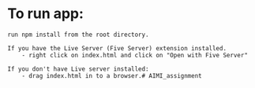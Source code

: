 # To run app:

    run npm install from the root directory.

    If you have the Live Server (Five Server) extension installed.
        - right click on index.html and click on "Open with Five Server"

    If you don't have Live server installed:
        - drag index.html in to a browser.# AIMI_assignment
